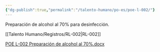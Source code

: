 ```yaml
---
{"dg-publish":true,"permalink":"/talento-humano/po-es/poe-l-002/"}
---
```


Preparación de alcohol al 70% para desinfección.

[[Talento Humano/Registros/RL-002\|RL-002]]

[POE L-002 Preparación de alcohol al 70%.docx](https://drive.google.com/open?id=1IPKCXDfcuIvNoQL3sz37gt3Xh-Ii0F4M&usp=drive_copy)